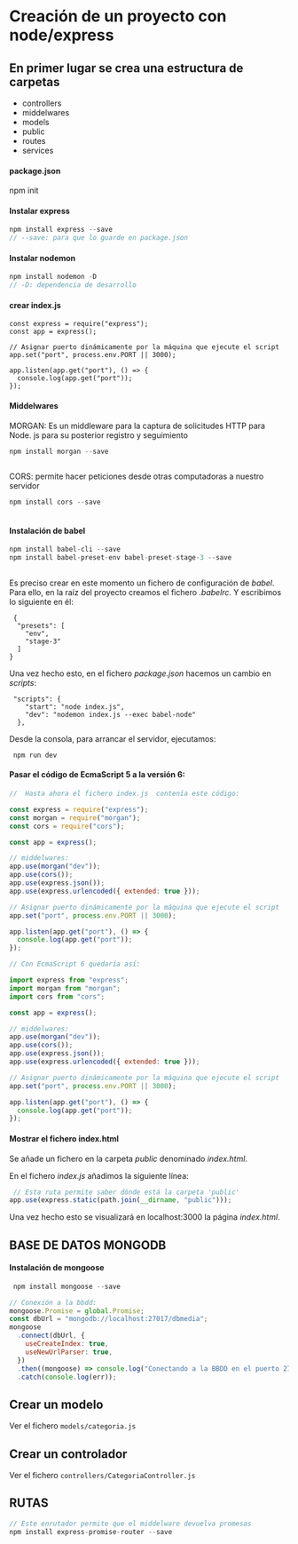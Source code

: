 # Creación de un proyecto con node/express

## En primer lugar se crea una estructura de carpetas
- controllers 
- middelwares
- models
- public
- routes
- services

#### package.json

npm init

#### Instalar express

```javascript
npm install express --save 
// --save: para que lo guarde en package.json

```
#### Instalar nodemon

```javascript
npm install nodemon -D   
// -D: dependencia de desarrollo

```
#### crear index.js

```
const express = require("express");
const app = express();

// Asignar puerto dinámicamente por la máquina que ejecute el script
app.set("port", process.env.PORT || 3000);

app.listen(app.get("port"), () => {
  console.log(app.get("port"));
});
```

#### Middelwares
MORGAN: Es un middleware para la captura de solicitudes HTTP para Node. js para su posterior registro y seguimiento

```javascript
npm install morgan --save
 
```

CORS: permite hacer peticiones desde otras computadoras a nuestro servidor

```javascript
npm install cors --save
 
```
#### Instalación de babel

```javascript
npm install babel-cli --save
npm install babel-preset-env babel-preset-stage-3 --save
 
```
Es preciso crear en este momento un fichero de configuración de *babel*. Para ello, en la raíz del proyecto creamos el fichero *.babelrc*. Y escribimos lo siguiente en él:

```
 {
  "presets": [
    "env", 
    "stage-3"
  ]
}
```

Una vez hecho esto, en el fichero *package.json* hacemos un cambio en *scripts*: 

```
 "scripts": {
    "start": "node index.js",
    "dev": "nodemon index.js --exec babel-node"
  },
```
Desde la consola, para arrancar el servidor, ejecutamos: 

```
 npm run dev
```

#### Pasar el código de EcmaScript 5 a la versión 6:

```javascript
//  Hasta ahora el fichero index.js  contenía este código:

const express = require("express");
const morgan = require("morgan");
const cors = require("cors");

const app = express();

// middelwares:
app.use(morgan("dev"));
app.use(cors());
app.use(express.json());
app.use(express.urlencoded({ extended: true }));

// Asignar puerto dinámicamente por la máquina que ejecute el script
app.set("port", process.env.PORT || 3000);

app.listen(app.get("port"), () => {
  console.log(app.get("port"));
});

// Con EcmaScript 6 quedaría así:

import express from "express";
import morgan from "morgan";
import cors from "cors";

const app = express();

// middelwares:
app.use(morgan("dev"));
app.use(cors());
app.use(express.json());
app.use(express.urlencoded({ extended: true }));

// Asignar puerto dinámicamente por la máquina que ejecute el script
app.set("port", process.env.PORT || 3000);

app.listen(app.get("port"), () => {
  console.log(app.get("port"));
});

```

#### Mostrar el fichero index.html

Se añade un fichero en la carpeta *public* denominado *index.html*.

En el fichero *index.js* añadimos la siguiente línea:

```javascript
 // Esta ruta permite saber dónde está la carpeta 'public'
app.use(express.static(path.join(__dirname, "public")));
```

Una vez hecho esto se visualizará en localhost:3000 la página *index.html*.


## BASE DE DATOS MONGODB

#### Instalación de mongoose

```javascript
 npm install mongoose --save

// Conexión a la bbdd:
mongoose.Promise = global.Promise;
const dbUrl = "mongodb://localhost:27017/dbmedia";
mongoose
  .connect(dbUrl, {
    useCreateIndex: true,
    useNewUrlParser: true,
  })
  .then((mongoose) => console.log("Conectando a la BBDD en el puerto 27017"))
  .catch(console.log(err));

```

## Crear un modelo

Ver el fichero `models/categoria.js`

## Crear un controlador

Ver el fichero `controllers/CategoriaController.js`


## RUTAS


```javascript
// Este enrutador permite que el middelware devuelva promesas
npm install express-promise-router --save
```